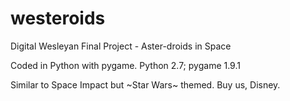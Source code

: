 # westeroids
Digital Wesleyan Final Project - Aster-droids in Space

Coded in Python with pygame. Python 2.7; pygame 1.9.1

Similar to Space Impact but ~Star Wars~ themed. Buy us, Disney.
